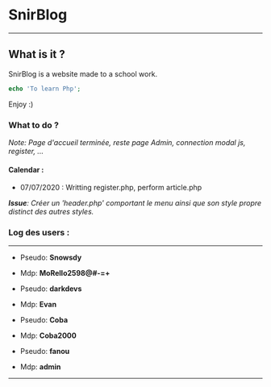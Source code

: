 # SnirBlog
---
## What is it ?
SnirBlog is a website made to a school work.
```php
echo 'To learn Php';
```
Enjoy :)
### What to do ?
*Note: Page d'accueil terminée, reste page Admin, connection modal js, register, ...*
#### Calendar :
- 07/07/2020 : Writting register.php, perform article.php

*__Issue__: Créer un 'header.php' comportant le menu ainsi que son style propre distinct des autres styles.*

### Log des users :

---

-   Pseudo: **Snowsdy**
-   Mdp: **MoRello2598@#-=+**

-   Pseudo: **darkdevs**
-   Mdp: **Evan**

-   Pseudo: **Coba**
-   Mdp: **Coba2000**

-   Pseudo: **fanou**
-   Mdp: **admin**

---